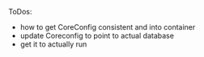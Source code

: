 ToDos:
- how to get CoreConfig consistent and into container
- update Coreconfig to point to actual database
- get it to actually run
